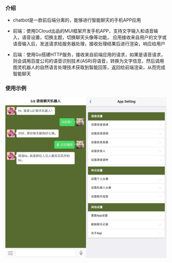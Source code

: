 ### 介绍

* chatbot是一款前后端分离的，能够进行智能聊天的手机APP应用

* 前端：使用DCloud出品的MUI框架开发手机APP，支持文字输入和语音输入，语音设置，切换主题，切换聊天头像等功能， 应用接收来自用户的文字或语音输入后，发送请求给服务器处理，接收处理结果后进行渲染，响应给用户 

* 后端：使用Go搭建HTTP服务，接收来自前端应用的请求，如果是语音请求，则会调用百度公司的语音识别技术(ASR)将语音，转换为文字信息，然后调用图灵机器人的自然语言处理技术获取到智能回答，返回给前端渲染，从而完成智能聊天

### 使用示例

![](./images/demo.png)
